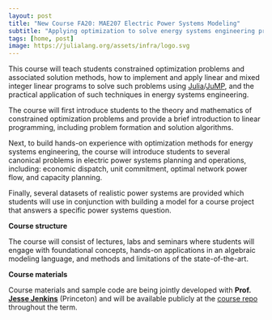 ```yaml
---
layout: post
title: "New Course FA20: MAE207 Electric Power Systems Modeling"
subtitle: "Applying optimization to solve energy systems engineering problems"
tags: [home, post]
image: https://julialang.org/assets/infra/logo.svg
---
```




This course will teach students constrained optimization problems and associated solution methods, how to implement and apply linear and mixed integer linear programs to solve such problems using [Julia](https://julialang.org/)/[JuMP](https://jump.dev/JuMP.jl/dev/), and the practical application of such techniques in energy systems engineering.

The course will first introduce students to the theory and mathematics of constrained optimization problems and provide a brief introduction to linear programming, including problem formation and solution algorithms.

Next, to build hands-on experience with optimization methods for energy systems engineering, the course will introduce students to several canonical problems in electric power systems planning and operations, including: economic dispatch, unit commitment, optimal network power flow, and capacity planning.

Finally, several datasets of realistic power systems are provided which students will use in conjunction with building a model for a course project that answers a specific power systems question.

**Course structure**

The course will consist of lectures, labs and seminars where students will engage with foundational concepts, hands-on applications in an algebraic modeling language, and methods and limitations of the state-of-the-art.


**Course materials**

Course materials and sample code are being jointly developed with **Prof. [Jesse Jenkins](https://mae.princeton.edu/people/faculty/jenkins)** (Princeton) and will be available publicly at the [course repo](https://github.com/east-winds/power-systems-optimization) throughout the term.